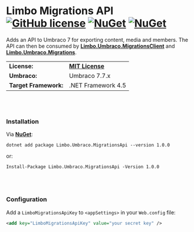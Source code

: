 # Limbo Migrations API [![GitHub license](https://img.shields.io/badge/license-MIT-blue.svg)](LICENSE.md) [![NuGet](https://img.shields.io/nuget/vpre/Limbo.Umbraco.MigrationsApi.svg)](https://www.nuget.org/packages/Limbo.Umbraco.MigrationsApi) [![NuGet](https://img.shields.io/nuget/dt/Limbo.Umbraco.MigrationsApi.svg)](https://www.nuget.org/packages/Limbo.Umbraco.MigrationsApi)

Adds an API to Umbraco 7 for exporting content, media and members. The API can then be consumed by [**Limbo.Umbraco.MigrationsClient**](https://github.com/limbo-works/Limbo.Umbraco.MigrationsClient) and [**Limbo.Umbraco.Migrations**](https://github.com/limbo-works/Limbo.Umbraco.Migrations).

<table>
  <tr>
    <td><strong>License:</strong></td>
    <td><a href="./LICENSE.md"><strong>MIT License</strong></a></td>
  </tr>
  <tr>
    <td><strong>Umbraco:</strong></td>
    <td>Umbraco 7.7.x</td>
  </tr>
  <tr>
    <td><strong>Target Framework:</strong></td>
    <td>.NET Framework 4.5</td>
  </tr>
</table>










<br /><br />

### Installation

Via  [**NuGet**](https://www.nuget.org/packages/Limbo.Umbraco.MigrationsApi/1.0.0):

```
dotnet add package Limbo.Umbraco.MigrationsApi --version 1.0.0
```

or:

```
Install-Package Limbo.Umbraco.MigrationsApi -Version 1.0.0
```



<br /><br />

### Configuration

Add a `LimboMigrationsApiKey` to `<appSettings>` in your `Web.config` file:

```xml
<add key="LimboMigrationsApiKey" value="your secret key" />
```
